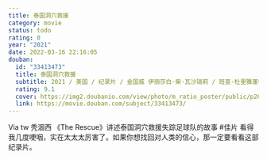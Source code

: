 ```yaml
---
title: 泰国洞穴救援
category: movie
status: todo
rating: 0
year: "2021"
date: 2022-03-16 22:16:05
douban:
  id: "33413473"
  title: 泰国洞穴救援
  subtitle: 2021 / 美国 / 纪录片 / 金国威 伊丽莎白·柴·瓦沙瑞莉 / 班查·杜里雅蓬特 阿帕科恩·尤孔卡尤
  rating: 9.1
  cover: https://img2.doubanio.com/view/photo/m_ratio_poster/public/p2680301852.jpg
  link: https://movie.douban.com/subject/33413473/
---
```


Via tw 秃涸西 《The Rescue》讲述泰国洞穴救援失踪足球队的故事 #佳片 看得我几度哽咽，实在太太太厉害了。如果你想找回对人类的信心，那一定要看看这部纪录片。